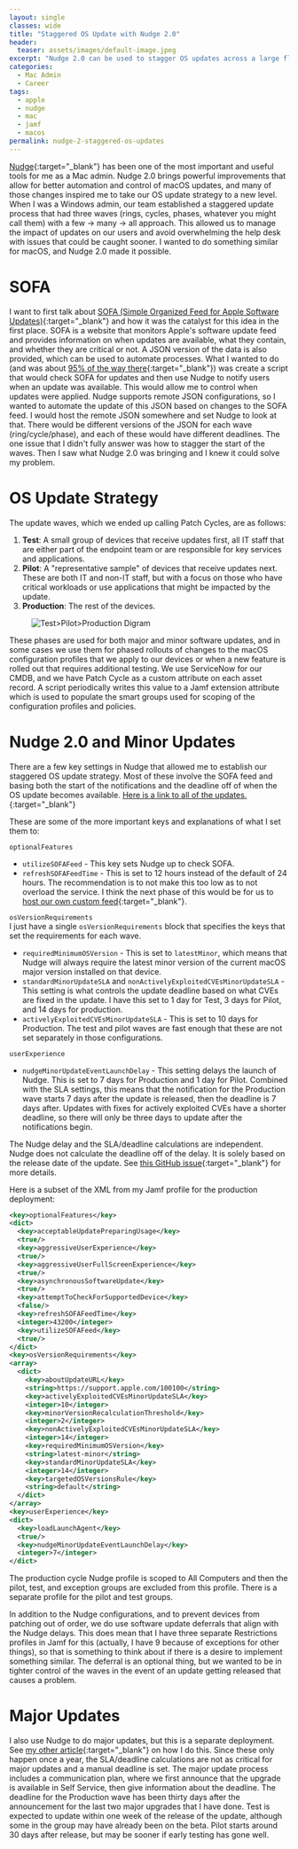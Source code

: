 ```yaml
---
layout: single
classes: wide
title: "Staggered OS Update with Nudge 2.0"
header:
  teaser: assets/images/default-image.jpeg
excerpt: "Nudge 2.0 can be used to stagger OS updates across a large fleet of macOS devices."
categories:
  - Mac Admin
  - Career
tags:
  - apple
  - nudge
  - mac
  - jamf
  - macos
permalink: nudge-2-staggered-os-updates
---
```


[Nudge](https://github.com/macadmins/nudge){:target="\_blank"} has been one of the most important and useful tools for me as a Mac admin. Nudge 2.0 brings powerful improvements that allow for better automation and control of macOS updates, and many of those changes inspired me to take our OS update strategy to a new level. When I was a Windows admin, our team established a staggered update process that had three waves (rings, cycles, phases, whatever you might call them) with a few -> many -> all approach. This allowed us to manage the impact of updates on our users and avoid overwhelming the help desk with issues that could be caught sooner. I wanted to do something similar for macOS, and Nudge 2.0 made it possible.

# SOFA

I want to first talk about [SOFA (Simple Organized Feed for Apple Software Updates)](https://sofa.macadmins.io){:target="\_blank"} and how it was the catalyst for this idea in the first place. SOFA is a website that monitors Apple's software update feed and provides information on when updates are available, what they contain, and whether they are critical or not. A JSON version of the data is also provided, which can be used to automate processes. What I wanted to do (and was about [95% of the way there](https://github.com/raydemay/nudge-remote-json){:target="\_blank"}) was create a script that would check SOFA for updates and then use Nudge to notify users when an update was available. This would allow me to control when updates were applied. Nudge supports remote JSON configurations, so I wanted to automate the update of this JSON based on changes to the SOFA feed. I would host the remote JSON somewhere and set Nudge to look at that. There would be different versions of the JSON for each wave (ring/cycle/phase), and each of these would have different deadlines. The one issue that I didn't fully answer was how to stagger the start of the waves. Then I saw what Nudge 2.0 was bringing and I knew it could solve my problem.

# OS Update Strategy

The update waves, which we ended up calling Patch Cycles, are as follows:

1. **Test**: A small group of devices that receive updates first, all IT staff that are either part of the endpoint team or are responsible for key services and applications.
2. **Pilot**: A "representative sample" of devices that receive updates next. These are both IT and non-IT staff, but with a focus on those who have critical workloads or use applications that might be impacted by the update.
3. **Production**: The rest of the devices.

<figure>
  <img src="{{site.url}}/assets/images/patchcycles.png" alt="Test>Pilot>Production Digram">
</figure>

These phases are used for both major and minor software updates, and in some cases we use them for phased rollouts of changes to the macOS configuration profiles that we apply to our devices or when a new feature is rolled out that requires additional testing. We use ServiceNow for our CMDB, and we have Patch Cycle as a custom attribute on each asset record. A script periodically writes this value to a Jamf extension attribute which is used to populate the smart groups used for scoping of the configuration profiles and policies.

# Nudge 2.0 and Minor Updates

There are a few key settings in Nudge that allowed me to establish our staggered OS update strategy. Most of these involve the SOFA feed and basing both the start of the notifications and the deadline off of when the OS update becomes available. [Here is a link to all of the updates.](https://github.com/macadmins/nudge/wiki/v2.0-features){:target="\_blank"}

These are some of the more important keys and explanations of what I set them to:

`optionalFeatures`

- `utilizeSOFAFeed` - This key sets Nudge up to check SOFA.
- `refreshSOFAFeedTime` - This is set to 12 hours instead of the default of 24 hours. The recommendation is to not make this too low as to not overload the service. I think the next phase of this would be for us to [host our own custom feed](https://sofa.macadmins.io/self-hosted.html){:target="\_blank"}.

`osVersionRequirements`  
I just have a single `osVersionRequirements` block that specifies the keys that set the requirements for each wave.

- `requiredMinimumOSVersion` - This is set to `latestMinor`, which means that Nudge will always require the latest minor version of the current macOS major version installed on that device.
- `standardMinorUpdateSLA` and `nonActivelyExploitedCVEsMinorUpdateSLA` - This setting is what controls the update deadline based on what CVEs are fixed in the update. I have this set to 1 day for Test, 3 days for Pilot, and 14 days for production.
- `activelyExploitedCVEsMinorUpdateSLA` - This is set to 10 days for Production. The test and pilot waves are fast enough that these are not set separately in those configurations.

`userExperience`

- `nudgeMinorUpdateEventLaunchDelay` - This setting delays the launch of Nudge. This is set to 7 days for Production and 1 day for Pilot. Combined with the SLA settings, this means that the notification for the Production wave starts 7 days after the update is released, then the deadline is 7 days after. Updates with fixes for actively exploited CVEs have a shorter deadline, so there will only be three days to update after the notifications begin.

The Nudge delay and the SLA/deadline calculations are independent. Nudge does not calculate the deadline off of the delay. It is solely based on the release date of the update. See [this GitHub issue](https://github.com/macadmins/nudge/issues/573){:target="\_blank"} for more details.

Here is a subset of the XML from my Jamf profile for the production deployment:

```xml
<key>optionalFeatures</key>
<dict>
  <key>acceptableUpdatePreparingUsage</key>
  <true/>
  <key>aggressiveUserExperience</key>
  <true/>
  <key>aggressiveUserFullScreenExperience</key>
  <true/>
  <key>asynchronousSoftwareUpdate</key>
  <true/>
  <key>attemptToCheckForSupportedDevice</key>
  <false/>
  <key>refreshSOFAFeedTime</key>
  <integer>43200</integer>
  <key>utilizeSOFAFeed</key>
  <true/>
</dict>
<key>osVersionRequirements</key>
<array>
  <dict>
    <key>aboutUpdateURL</key>
    <string>https://support.apple.com/100100</string>
    <key>activelyExploitedCVEsMinorUpdateSLA</key>
    <integer>10</integer>
    <key>minorVersionRecalculationThreshold</key>
    <integer>2</integer>
    <key>nonActivelyExploitedCVEsMinorUpdateSLA</key>
    <integer>14</integer>
    <key>requiredMinimumOSVersion</key>
    <string>latest-minor</string>
    <key>standardMinorUpdateSLA</key>
    <integer>14</integer>
    <key>targetedOSVersionsRule</key>
    <string>default</string>
  </dict>
</array>
<key>userExperience</key>
<dict>
  <key>loadLaunchAgent</key>
  <true/>
  <key>nudgeMinorUpdateEventLaunchDelay</key>
  <integer>7</integer>
</dict>
```

The production cycle Nudge profile is scoped to All Computers and then the pilot, test, and exception groups are excluded from this profile. There is a separate profile for the pilot and test groups.

In addition to the Nudge configurations, and to prevent devices from patching out of order, we do use software update deferrals that align with the Nudge delays. This does mean that I have three separate Restrictions profiles in Jamf for this (actually, I have 9 because of exceptions for other things), so that is something to think about if there is a desire to implement something similar. The deferral is an optional thing, but we wanted to be in tighter control of the waves in the event of an update getting released that causes a problem.

# Major Updates

I also use Nudge to do major updates, but this is a separate deployment. See [my other article]({{site.url}}/mac%20admin/nudge-eraseinstall/){:target="\_blank"} on how I do this. Since these only happen once a year, the SLA/deadline calculations are not as critical for major updates and a manual deadline is set. The major update process includes a communication plan, where we first announce that the upgrade is available in Self Service, then give information about the deadline. The deadline for the Production wave has been thirty days after the announcement for the last two major upgrades that I have done. Test is expected to update within one week of the release of the update, although some in the group may have already been on the beta. Pilot starts around 30 days after release, but may be sooner if early testing has gone well.
